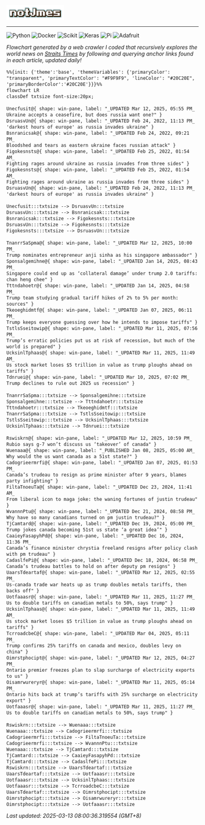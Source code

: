 <img src="img/name.gif" width="30%">
<hr>

![Python](https://img.shields.io/badge/Python-FFD43B?style=for-the-badge&logo=python&logoColor=white)
![Docker](https://img.shields.io/badge/Docker-2CA5E0?style=for-the-badge&logo=docker&logoColor=white)
![Scikit](https://img.shields.io/badge/scikit_learn-F7931E?style=for-the-badge&logo=scikit-learn&logoColor=white)
![Keras](https://img.shields.io/badge/Keras-FF0000?style=for-the-badge&logo=keras&logoColor=white)
![Pi](https://img.shields.io/badge/Raspberry%20Pi-A22846?style=for-the-badge&logo=Raspberry%20Pi&logoColor=white)
![Adafruit](https://img.shields.io/badge/adafruit-000000?style=for-the-badge&logo=adafruit&logoColor=white)

<i>Flowchart generated by a web crawler I coded that recursively explores the world news on [Straits Times](https://www.straitstimes.com/world) by following and querying anchor links found in each article, updated daily!</i>

<!-- START -->
```mermaid
%%{init: {'theme':'base', 'themeVariables': {'primaryColor': "transparent", 'primaryTextColor': "#F9F9F9", 'lineColor': "#20C20E", 'primaryBorderColor':'#20C20E'}}}%%
flowchart LR
classDef txtsize font-size:20px;

Unecfusit@{ shape: win-pane, label: "_UPDATED Mar 12, 2025, 05:55 PM_
Ukraine accepts a ceasefire, but does russia want one?" }
DsruasvUn@{ shape: win-pane, label: "_UPDATED Feb 24, 2022, 11:13 PM_
'darkest hours of europe' as russia invades ukraine" }
Bsnranicsak@{ shape: win-pane, label: "_UPDATED Feb 24, 2022, 09:21 PM_
Bloodshed and tears as eastern ukraine faces russian attack" }
Figokesnsts@{ shape: win-pane, label: "_UPDATED Feb 25, 2022, 01:54 AM_
Fighting rages around ukraine as russia invades from three sides" }
Figokesnsts@{ shape: win-pane, label: "_UPDATED Feb 25, 2022, 01:54 AM_
Fighting rages around ukraine as russia invades from three sides" }
DsruasvUn@{ shape: win-pane, label: "_UPDATED Feb 24, 2022, 11:13 PM_
'darkest hours of europe' as russia invades ukraine" }

Unecfusit:::txtsize --> DsruasvUn:::txtsize
DsruasvUn:::txtsize --> Bsnranicsak:::txtsize
Bsnranicsak:::txtsize --> Figokesnsts:::txtsize
DsruasvUn:::txtsize --> Figokesnsts:::txtsize
Figokesnsts:::txtsize --> DsruasvUn:::txtsize

TnanrrSaSpma@{ shape: win-pane, label: "_UPDATED Mar 12, 2025, 10:00 PM_
Trump nominates entrepreneur anji sinha as his singapore ambassador" }
Sponsalgemihne@{ shape: win-pane, label: "_UPDATED Jan 14, 2025, 08:43 PM_
Singapore could end up as ‘collateral damage’ under trump 2.0 tariffs: chan heng chee" }
Tttndahoetr@{ shape: win-pane, label: "_UPDATED Jan 14, 2025, 04:58 PM_
Trump team studying gradual tariff hikes of 2% to 5% per month: sources" }
Tkeoeghidmtf@{ shape: win-pane, label: "_UPDATED Jan 07, 2025, 06:11 PM_
Trump keeps everyone guessing over how he intends to impose tariffs" }
TstlsSseitowip@{ shape: win-pane, label: "_UPDATED Mar 11, 2025, 07:56 PM_
Trump’s erratic policies put us at risk of recession, but much of the world is prepared" }
UcksinlTphaas@{ shape: win-pane, label: "_UPDATED Mar 11, 2025, 11:49 AM_
Us stock market loses $5 trillion in value as trump ploughs ahead on tariffs" }
Tdnruei@{ shape: win-pane, label: "_UPDATED Mar 10, 2025, 07:02 PM_
Trump declines to rule out 2025 us recession" }

TnanrrSaSpma:::txtsize --> Sponsalgemihne:::txtsize
Sponsalgemihne:::txtsize --> Tttndahoetr:::txtsize
Tttndahoetr:::txtsize --> Tkeoeghidmtf:::txtsize
TnanrrSaSpma:::txtsize --> TstlsSseitowip:::txtsize
TstlsSseitowip:::txtsize --> UcksinlTphaas:::txtsize
UcksinlTphaas:::txtsize --> Tdnruei:::txtsize

Rswiskrn@{ shape: win-pane, label: "_UPDATED Mar 12, 2025, 10:59 PM_
Rubio says g-7 won’t discuss us ‘takeover’ of canada" }
Wuenaaa@{ shape: win-pane, label: "_PUBLISHED Jan 08, 2025, 05:00 AM_
Why would the us want canada as a 51st state?" }
Cadogrieermrfi@{ shape: win-pane, label: "_UPDATED Jan 07, 2025, 01:53 PM_
Canada’s trudeau to resign as prime minister after 9 years, blames party infighting" }
FiltaTnoeuTa@{ shape: win-pane, label: "_UPDATED Dec 23, 2024, 11:41 AM_
From liberal icon to maga joke: the waning fortunes of justin trudeau" }
WvannnPtu@{ shape: win-pane, label: "_UPDATED Dec 21, 2024, 08:58 PM_
Why have so many canadians turned on pm justin trudeau?" }
TjCamtard@{ shape: win-pane, label: "_UPDATED Dec 19, 2024, 05:00 PM_
Trump jokes canada becoming 51st us state ‘a great idea’" }
CaaieyFasapyhPd@{ shape: win-pane, label: "_UPDATED Dec 16, 2024, 11:36 PM_
Canada’s finance minister chrystia freeland resigns after policy clash with pm trudeau" }
CadaslfePi@{ shape: win-pane, label: "_UPDATED Dec 18, 2024, 06:58 PM_
Canada’s trudeau battles to hold on after deputy pm resigns" }
UaarsTdeartaf@{ shape: win-pane, label: "_UPDATED Mar 12, 2025, 02:55 PM_
Us-canada trade war heats up as trump doubles metals tariffs, then backs off" }
Uotfaaasr@{ shape: win-pane, label: "_UPDATED Mar 11, 2025, 11:27 PM_
Us to double tariffs on canadian metals to 50%, says trump" }
UcksinlTphaas@{ shape: win-pane, label: "_UPDATED Mar 11, 2025, 11:49 AM_
Us stock market loses $5 trillion in value as trump ploughs ahead on tariffs" }
TcrroadcbeC@{ shape: win-pane, label: "_UPDATED Mar 04, 2025, 05:11 PM_
Trump confirms 25% tariffs on canada and mexico, doubles levy on china" }
Oimrstphocipt@{ shape: win-pane, label: "_UPDATED Mar 12, 2025, 04:27 PM_
Ontario premier freezes plan to slap surcharge of electricity exports to us" }
Oisamrwureryr@{ shape: win-pane, label: "_UPDATED Mar 11, 2025, 05:14 PM_
Ontario hits back at trump’s tariffs with 25% surcharge on electricity export" }
Uotfaaasr@{ shape: win-pane, label: "_UPDATED Mar 11, 2025, 11:27 PM_
Us to double tariffs on canadian metals to 50%, says trump" }

Rswiskrn:::txtsize --> Wuenaaa:::txtsize
Wuenaaa:::txtsize --> Cadogrieermrfi:::txtsize
Cadogrieermrfi:::txtsize --> FiltaTnoeuTa:::txtsize
Cadogrieermrfi:::txtsize --> WvannnPtu:::txtsize
Wuenaaa:::txtsize --> TjCamtard:::txtsize
TjCamtard:::txtsize --> CaaieyFasapyhPd:::txtsize
TjCamtard:::txtsize --> CadaslfePi:::txtsize
Rswiskrn:::txtsize --> UaarsTdeartaf:::txtsize
UaarsTdeartaf:::txtsize --> Uotfaaasr:::txtsize
Uotfaaasr:::txtsize --> UcksinlTphaas:::txtsize
Uotfaaasr:::txtsize --> TcrroadcbeC:::txtsize
UaarsTdeartaf:::txtsize --> Oimrstphocipt:::txtsize
Oimrstphocipt:::txtsize --> Oisamrwureryr:::txtsize
Oimrstphocipt:::txtsize --> Uotfaaasr:::txtsize

```
<i>Last updated: 2025-03-13 08:00:36.319554 (GMT+8)</i>
<!-- END -->
